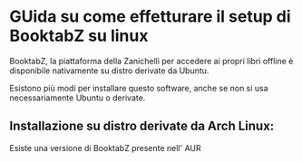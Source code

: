 # GUida su come effetturare il setup di BooktabZ su linux
BooktabZ, la piattaforma della Zanichelli per accedere ai propri libri offline è disponibile nativamente su distro derivate da Ubuntu.

Esistono più modi per installare questo software, anche se non si usa necessariamente Ubuntu o derivate.

## Installazione su distro derivate da Arch Linux:
Esiste una versione di BooktabZ presente nell' AUR
